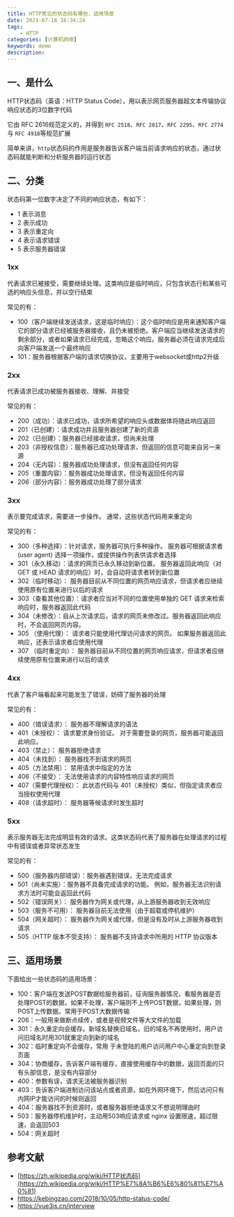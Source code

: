 ```yaml
---
title: HTTP常见的状态码有哪些，适用场景
date: 2021-07-18 16:34:24
tags: 
    - HTTP
categories: [计算机网络]
keywords: demo
description: 
---
```


## 一、是什么
HTTP状态码（英语：HTTP Status Code），用以表示网页服务器超文本传输协议响应状态的3位数字代码
<!-- more -->
它由 RFC 2616规范定义的，并得到 `RFC 2518`、`RFC 2817`、`RFC 2295`、`RFC 2774`与 `RFC 4918`等规范扩展

简单来讲，`http`状态码的作用是服务器告诉客户端当前请求响应的状态，通过状态码就能判断和分析服务器的运行状态

## 二、分类
状态码第一位数字决定了不同的响应状态，有如下：

* 1 表示消息
* 2 表示成功
* 3 表示重定向
* 4 表示请求错误
* 5 表示服务器错误

### 1xx
代表请求已被接受，需要继续处理。这类响应是临时响应，只包含状态行和某些可选的响应头信息，并以空行结束

常见的有：

* 100（客户端继续发送请求，这是临时响应）：这个临时响应是用来通知客户端它的部分请求已经被服务器接收，且仍未被拒绝。客户端应当继续发送请求的剩余部分，或者如果请求已经完成，忽略这个响应。服务器必须在请求完成后向客户端发送一个最终响应
* 101：服务器根据客户端的请求切换协议，主要用于websocket或http2升级

### 2xx
代表请求已成功被服务器接收、理解、并接受

常见的有：

* 200（成功）：请求已成功，请求所希望的响应头或数据体将随此响应返回
* 201（已创建）：请求成功并且服务器创建了新的资源
* 202（已创建）：服务器已经接收请求，但尚未处理
* 203（非授权信息）：服务器已成功处理请求，但返回的信息可能来自另一来源
* 204（无内容）：服务器成功处理请求，但没有返回任何内容
* 205（重置内容）：服务器成功处理请求，但没有返回任何内容
* 206（部分内容）：服务器成功处理了部分请求

### 3xx
表示要完成请求，需要进一步操作。 通常，这些状态代码用来重定向

常见的有：

* 300（多种选择）：针对请求，服务器可执行多种操作。 服务器可根据请求者 (user agent) 选择一项操作，或提供操作列表供请求者选择
* 301（永久移动）：请求的网页已永久移动到新位置。 服务器返回此响应（对 GET 或 HEAD 请求的响应）时，会自动将请求者转到新位置
* 302（临时移动）： 服务器目前从不同位置的网页响应请求，但请求者应继续使用原有位置来进行以后的请求
* 303（查看其他位置）：请求者应当对不同的位置使用单独的 GET 请求来检索响应时，服务器返回此代码
* 304（未修改）：自从上次请求后，请求的网页未修改过。服务器返回此响应时，不会返回网页内容。
* 305 （使用代理）： 请求者只能使用代理访问请求的网页。 如果服务器返回此响应，还表示请求者应使用代理
* 307 （临时重定向）： 服务器目前从不同位置的网页响应请求，但请求者应继续使用原有位置来进行以后的请求

### 4xx
代表了客户端看起来可能发生了错误，妨碍了服务器的处理

常见的有：

* 400（错误请求）： 服务器不理解请求的语法
* 401（未授权）： 请求要求身份验证。 对于需要登录的网页，服务器可能返回此响应。
* 403（禁止）： 服务器拒绝请求
* 404（未找到）： 服务器找不到请求的网页
* 405（方法禁用）： 禁用请求中指定的方法
* 406（不接受）： 无法使用请求的内容特性响应请求的网页
* 407（需要代理授权）： 此状态代码与 401（未授权）类似，但指定请求者应当授权使用代理
* 408（请求超时）： 服务器等候请求时发生超时

### 5xx
表示服务器无法完成明显有效的请求。这类状态码代表了服务器在处理请求的过程中有错误或者异常状态发生

常见的有：

* 500（服务器内部错误）：服务器遇到错误，无法完成请求
* 501（尚未实施）：服务器不具备完成请求的功能。 例如，服务器无法识别请求方法时可能会返回此代码
* 502（错误网关）： 服务器作为网关或代理，从上游服务器收到无效响应
* 503（服务不可用）： 服务器目前无法使用（由于超载或停机维护）
* 504（网关超时）： 服务器作为网关或代理，但是没有及时从上游服务器收到请求
* 505（HTTP 版本不受支持）： 服务器不支持请求中所用的 HTTP 协议版本

## 三、适用场景
下面给出一些状态码的适用场景：

* 100：客户端在发送POST数据给服务器前，征询服务器情况，看服务器是否处理POST的数据，如果不处理，客户端则不上传POST数据，如果处理，则POST上传数据。常用于POST大数据传输
* 206：一般用来做断点续传，或者是视频文件等大文件的加载
* 301：永久重定向会缓存。新域名替换旧域名，旧的域名不再使用时，用户访问旧域名时用301就重定向到新的域名
* 302：临时重定向不会缓存，常用 于未登陆的用户访问用户中心重定向到登录页面
* 304：协商缓存，告诉客户端有缓存，直接使用缓存中的数据，返回页面的只有头部信息，是没有内容部分
* 400：参数有误，请求无法被服务器识别
* 403：告诉客户端进制访问该站点或者资源，如在外网环境下，然后访问只有内网IP才能访问的时候则返回
* 404：服务器找不到资源时，或者服务器拒绝请求又不想说明理由时
* 503：服务器停机维护时，主动用503响应请求或 nginx 设置限速，超过限速，会返回503
* 504：网关超时

## 参考文献
* [https://zh.wikipedia.org/wiki/HTTP状态码](https://zh.wikipedia.org/wiki/HTTP%E7%8A%B6%E6%80%81%E7%A0%81)
* https://kebingzao.com/2018/10/05/http-status-code/
* https://vue3js.cn/interview

